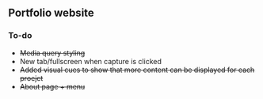 ## Portfolio website

### To-do
- ~~Media query styling~~
- New tab/fullscreen when capture is clicked
- ~~Added visual cues to show that more content can be displayed for each proejct~~
- ~~About page + menu~~
